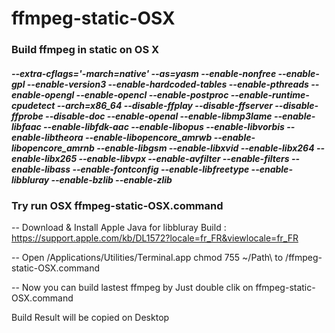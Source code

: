 # ffmpeg-static-OSX
### Build ffmpeg in static on OS X
##### --extra-cflags='-march=native' --as=yasm --enable-nonfree --enable-gpl --enable-version3 --enable-hardcoded-tables --enable-pthreads --enable-opengl --enable-opencl --enable-postproc --enable-runtime-cpudetect --arch=x86_64 --disable-ffplay --disable-ffserver --disable-ffprobe --disable-doc --enable-openal --enable-libmp3lame --enable-libfaac --enable-libfdk-aac --enable-libopus --enable-libvorbis --enable-libtheora --enable-libopencore_amrwb --enable-libopencore_amrnb --enable-libgsm --enable-libxvid --enable-libx264 --enable-libx265 --enable-libvpx --enable-avfilter --enable-filters --enable-libass --enable-fontconfig --enable-libfreetype --enable-libbluray --enable-bzlib --enable-zlib

### Try run OSX ffmpeg-static-OSX.command

-- Download & Install Apple Java for libbluray Build :
https://support.apple.com/kb/DL1572?locale=fr_FR&viewlocale=fr_FR

-- Open /Applications/Utilities/Terminal.app
chmod 755 ~/Path\ to /ffmpeg-static-OSX.command

-- Now you can build lastest ffmpeg by Just double clik on ffmpeg-static-OSX.command

Build Result will be copied on Desktop
